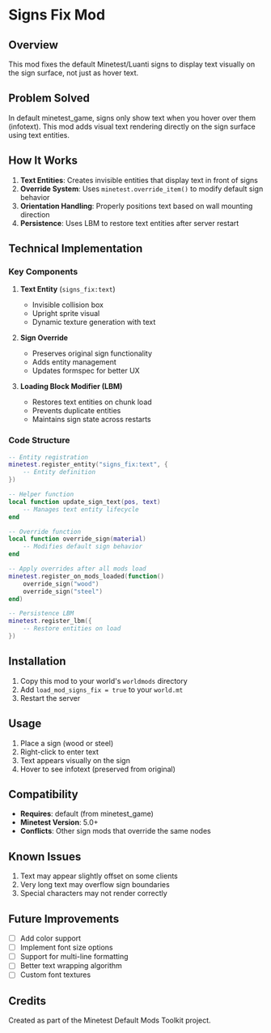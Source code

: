 # Signs Fix Mod

## Overview

This mod fixes the default Minetest/Luanti signs to display text visually on the sign surface, not just as hover text.

## Problem Solved

In default minetest_game, signs only show text when you hover over them (infotext). This mod adds visual text rendering directly on the sign surface using text entities.

## How It Works

1. **Text Entities**: Creates invisible entities that display text in front of signs
2. **Override System**: Uses `minetest.override_item()` to modify default sign behavior
3. **Orientation Handling**: Properly positions text based on wall mounting direction
4. **Persistence**: Uses LBM to restore text entities after server restart

## Technical Implementation

### Key Components

1. **Text Entity** (`signs_fix:text`)
   - Invisible collision box
   - Upright sprite visual
   - Dynamic texture generation with text

2. **Sign Override**
   - Preserves original sign functionality
   - Adds entity management
   - Updates formspec for better UX

3. **Loading Block Modifier (LBM)**
   - Restores text entities on chunk load
   - Prevents duplicate entities
   - Maintains sign state across restarts

### Code Structure

```lua
-- Entity registration
minetest.register_entity("signs_fix:text", {
    -- Entity definition
})

-- Helper function
local function update_sign_text(pos, text)
    -- Manages text entity lifecycle
end

-- Override function
local function override_sign(material)
    -- Modifies default sign behavior
end

-- Apply overrides after all mods load
minetest.register_on_mods_loaded(function()
    override_sign("wood")
    override_sign("steel")
end)

-- Persistence LBM
minetest.register_lbm({
    -- Restore entities on load
})
```

## Installation

1. Copy this mod to your world's `worldmods` directory
2. Add `load_mod_signs_fix = true` to your `world.mt`
3. Restart the server

## Usage

1. Place a sign (wood or steel)
2. Right-click to enter text
3. Text appears visually on the sign
4. Hover to see infotext (preserved from original)

## Compatibility

- **Requires**: default (from minetest_game)
- **Minetest Version**: 5.0+
- **Conflicts**: Other sign mods that override the same nodes

## Known Issues

1. Text may appear slightly offset on some clients
2. Very long text may overflow sign boundaries
3. Special characters may not render correctly

## Future Improvements

- [ ] Add color support
- [ ] Implement font size options
- [ ] Support for multi-line formatting
- [ ] Better text wrapping algorithm
- [ ] Custom font textures

## Credits

Created as part of the Minetest Default Mods Toolkit project.